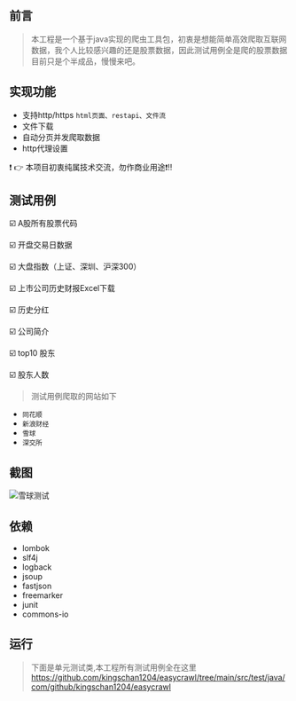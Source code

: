 ## 前言

> 本工程是一个基于java实现的爬虫工具包，初衷是想能简单高效爬取互联网数据，我个人比较感兴趣的还是股票数据，因此测试用例全是爬的股票数据
目前只是个半成品，慢慢来吧。 
## 实现功能
- 支持http/https `html页面、restapi、文件流`
- 文件下载
- 自动分页并发爬取数据
- http代理设置


:heavy_exclamation_mark: :point_right: 本项目初衷纯属技术交流，勿作商业用途:heavy_exclamation_mark::bangbang:

## 测试用例

 :ballot_box_with_check: A股所有股票代码
 
 :ballot_box_with_check: 开盘交易日数据
 
 :ballot_box_with_check: 大盘指数（上证、深圳、沪深300）
 
 :ballot_box_with_check: 上市公司历史财报Excel下载
 
 :ballot_box_with_check: 历史分红
 
 :ballot_box_with_check: 公司简介
 
 :ballot_box_with_check: top10 股东
 
 :ballot_box_with_check: 股东人数
 
> 测试用例爬取的网站如下
- `同花顺`
- `新浪财经`
- `雪球`
- `深交所`
## 截图
![](https://raw.githubusercontent.com/kingschan1204/easycrawl/main/images/xueqiu-test.png "雪球测试")

## 依赖
- lombok
- slf4j
- logback
- jsoup
- fastjson
- freemarker
- junit
- commons-io

## 运行
> 下面是单元测试类,本工程所有测试用例全在这里
https://github.com/kingschan1204/easycrawl/tree/main/src/test/java/com/github/kingschan1204/easycrawl










